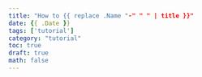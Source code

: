 ```yaml
---
title: "How to {{ replace .Name "-" " " | title }}"
date: {{ .Date }}
tags: ['tutorial']
category: "tutorial"
toc: true
draft: true
math: false
---
```


